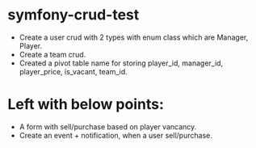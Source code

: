 # symfony-crud-test

- Create a user crud with 2 types with enum class which are Manager, Player.
- Create a team crud.
- Created a pivot table name for storing player_id, manager_id, player_price, is_vacant, team_id.

# Left with below points:
- A form with sell/purchase based on player vancancy.
- Create an event + notification, when a user sell/purchase.

